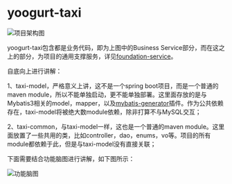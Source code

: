 # yoogurt-taxi

![项目架构图](https://github.com/liu-weihao/yoogurt-taxi/blob/master/architecture.png?raw=true)


yoogurt-taxi包含都是业务代码，即为上图中的Business Service部分，而在这之上的部分，为项目的通用支撑服务，详见[foundation-service](https://github.com/liu-weihao/foundation-service "foundation-service")。

自底向上进行讲解：

1、taxi-model，严格意义上讲，这不是一个spring boot项目，而是一个普通的maven module，所以不能单独启动，更不能单独部署。这里面存放的是与Mybatis3相关的model，mapper，以及[mybatis-generator](https://github.com/mybatis/generator "mybatis-generator")插件。作为公共依赖存在，taxi-model将被绝大数module依赖，除非打算不与MySQL交互；

2、taxi-common，与taxi-model一样，这也是一个普通的maven module。这里面放置了一些共用的类，比如controller，dao，enums，vo等。项目的所有module都依赖于此，但是与taxi-model没有直接关联；

下面需要结合功能脑图进行讲解，如下图所示：

![功能脑图](https://github.com/liu-weihao/yoogurt-taxi/blob/master/yoogurt-taxi(App%20Client).png?raw=true)

